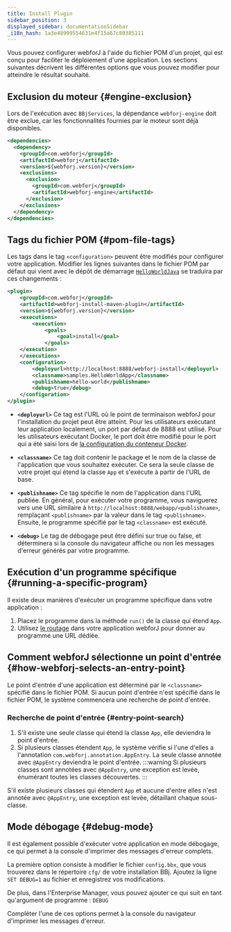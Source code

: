 ```yaml
---
title: Install Plugin
sidebar_position: 3
displayed_sidebar: documentationSidebar
_i18n_hash: 1a3e48999554631e4f15a67c80385111
---
```

Vous pouvez configurer webforJ à l'aide du fichier POM d'un projet, qui est conçu pour faciliter le déploiement d'une application. Les sections suivantes décrivent les différentes options que vous pouvez modifier pour atteindre le résultat souhaité.

## Exclusion du moteur {#engine-exclusion}

Lors de l'exécution avec `BBjServices`, la dépendance `webforj-engine` doit être exclue, car les fonctionnalités fournies par le moteur sont déjà disponibles.

```xml
<dependencies>
  <dependency>
    <groupId>com.webforj</groupId>
    <artifactId>webforj</artifactId>
    <version>${webforj.version}</version>
    <exclusions>
      <exclusion>
        <groupId>com.webforj</groupId>
        <artifactId>webforj-engine</artifactId>
      </exclusion>
    </exclusions> 
  </dependency>
</dependencies>
```

## Tags du fichier POM {#pom-file-tags}

Les tags dans le tag `<configuration>` peuvent être modifiés pour configurer votre application. Modifier les lignes suivantes dans le fichier POM par défaut qui vient avec le dépôt de démarrage [`HelloWorldJava`](https://github.com/webforj/HelloWorldJava) se traduira par ces changements :

```xml {13-16} showLineNumbers
<plugin>
    <groupId>com.webforj</groupId>
    <artifactId>webforj-install-maven-plugin</artifactId>
    <version>${webforj.version}</version>
    <executions>
        <execution>
            <goals>
                <goal>install</goal>
            </goals>
    </execution>
    </executions>
    <configuration>
        <deployurl>http://localhost:8888/webforj-install</deployurl>
        <classname>samples.HelloWorldApp</classname>
        <publishname>hello-world</publishname>
        <debug>true</debug>
    </configuration>
</plugin>
```

- **`<deployurl>`** Ce tag est l'URL où le point de terminaison webforJ pour l'installation du projet peut être atteint. Pour les utilisateurs exécutant leur application localement, un port par défaut de 8888 est utilisé. Pour les utilisateurs exécutant Docker, le port doit être modifié pour le port qui a été saisi lors de [la configuration du conteneur Docker](./docker#2-configuration).

- **`<classname>`** Ce tag doit contenir le package et le nom de la classe de l'application que vous souhaitez exécuter. Ce sera la seule classe de votre projet qui étend la classe `App` et s'exécute à partir de l'URL de base.

- **`<publishname>`** Ce tag spécifie le nom de l'application dans l'URL publiée. En général, pour exécuter votre programme, vous naviguerez vers une URL similaire à `http://localhost:8888/webapp/<publishname>`, remplaçant `<publishname>` par la valeur dans le tag `<publishname>`. Ensuite, le programme spécifié par le tag `<classname>` est exécuté.

- **`<debug>`** Le tag de débogage peut être défini sur true ou false, et déterminera si la console du navigateur affiche ou non les messages d'erreur générés par votre programme. 

## Exécution d'un programme spécifique {#running-a-specific-program}

Il existe deux manières d'exécuter un programme spécifique dans votre application :

1. Placez le programme dans la méthode `run()` de la classe qui étend `App`.
2. Utilisez [le routage](../../routing/overview) dans votre application webforJ pour donner au programme une URL dédiée.

## Comment webforJ sélectionne un point d'entrée {#how-webforj-selects-an-entry-point}

Le point d'entrée d'une application est déterminé par le `<classname>` spécifié dans le fichier POM. Si aucun point d'entrée n'est spécifié dans le fichier POM, le système commencera une recherche de point d'entrée.

### Recherche de point d'entrée {#entry-point-search}

1. S'il existe une seule classe qui étend la classe `App`, elle deviendra le point d'entrée.
2. Si plusieurs classes étendent `App`, le système vérifie si l'une d'elles a l'annotation `com.webforj.annotation.AppEntry`. La seule classe annotée avec `@AppEntry` deviendra le point d'entrée.
    :::warning
    Si plusieurs classes sont annotées avec `@AppEntry`, une exception est levée, énumérant toutes les classes découvertes.
    :::

S'il existe plusieurs classes qui étendent `App` et aucune d'entre elles n'est annotée avec `@AppEntry`, une exception est levée, détaillant chaque sous-classe.

## Mode débogage {#debug-mode}

Il est également possible d'exécuter votre application en mode débogage, ce qui permet à la console d'imprimer des messages d'erreur complets. 

La première option consiste à modifier le fichier `config.bbx`, que vous trouverez dans le répertoire `cfg/` de votre installation BBj. Ajoutez la ligne `SET DEBUG=1` au fichier et enregistrez vos modifications.

De plus, dans l'Enterprise Manager, vous pouvez ajouter ce qui suit en tant qu'argument de programme : `DEBUG`

Compléter l'une de ces options permet à la console du navigateur d'imprimer les messages d'erreur.
